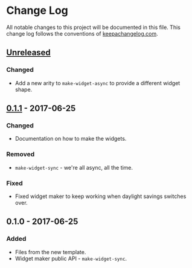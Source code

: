 # Change Log
All notable changes to this project will be documented in this file. This change log follows the conventions of [keepachangelog.com](http://keepachangelog.com/).

## [Unreleased]
### Changed
- Add a new arity to `make-widget-async` to provide a different widget shape.

## [0.1.1] - 2017-06-25
### Changed
- Documentation on how to make the widgets.

### Removed
- `make-widget-sync` - we're all async, all the time.

### Fixed
- Fixed widget maker to keep working when daylight savings switches over.

## 0.1.0 - 2017-06-25
### Added
- Files from the new template.
- Widget maker public API - `make-widget-sync`.

[Unreleased]: https://github.com/your-name/paip/compare/0.1.1...HEAD
[0.1.1]: https://github.com/your-name/paip/compare/0.1.0...0.1.1
